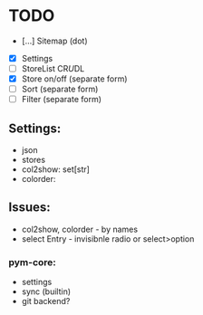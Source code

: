 # TODO

- […] Sitemap (dot)
- [x] Settings
- [ ] StoreList CR*U*DL
- [x] Store on/off (separate form)
- [ ] Sort (separate form)
- [ ] Filter (separate form)

## Settings:
- json
- stores
- col2show: set[str]
- colorder: 

## Issues:
- col2show, colorder - by names
- select Entry - invisibnle radio or select>option

### pym-core:
- settings
- sync (builtin)
- git backend?
